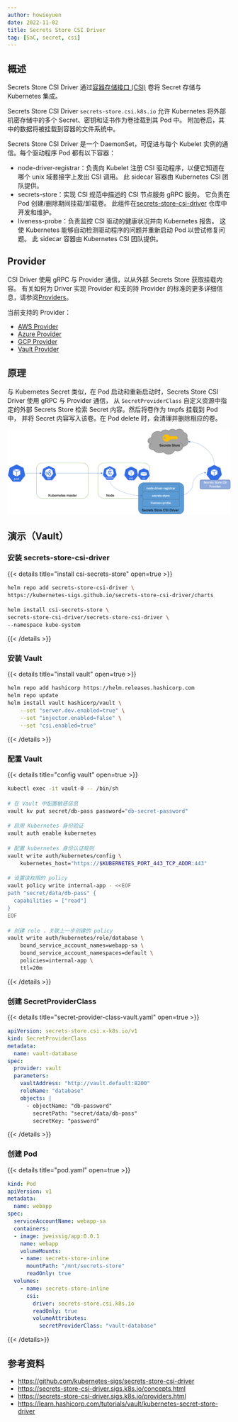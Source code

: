 ```yaml
---
author: howieyuen
date: 2022-11-02
title: Secrets Store CSI Driver
tag: [SaC, secret, csi]
---
```


## 概述

Secrets Store CSI Driver 通过[容器存储接口 (CSI)](https://kubernetes-csi.github.io/docs/) 卷将 Secret 存储与 Kubernetes 集成。

Secrets Store CSI Driver `secrets-store.csi.k8s.io` 允许 Kubernetes 将外部机密存储中的多个 Secret、密钥和证书作为卷挂载到其 Pod 中。
附加卷后，其中的数据将被挂载到容器的文件系统中。

Secrets Store CSI Driver 是一个 DaemonSet，可促进与每个 Kubelet 实例的通信。每个驱动程序 Pod 都有以下容器：

- node-driver-registrar：负责向 Kubelet 注册 CSI 驱动程序，以便它知道在哪个 unix 域套接字上发出 CSI 调用。
  此 sidecar 容器由 Kubernetes CSI 团队提供。
- secrets-store：实现 CSI 规范中描述的 CSI 节点服务 gRPC 服务。
  它负责在 Pod 创建/删除期间挂载/卸载卷。
  此组件在[secrets-store-csi-driver](https://github.com/kubernetes-sigs/secrets-store-csi-driver) 仓库中开发和维护。
- liveness-probe：负责监控 CSI 驱动的健康状况并向 Kubernetes 报告。
  这使 Kubernetes 能够自动检测驱动程序的问题并重新启动 Pod 以尝试修复问题。
  此 sidecar 容器由 Kubernetes CSI 团队提供。

## Provider

CSI Driver 使用 gRPC 与 Provider 通信，以从外部 Secrets Store 获取挂载内容。
有关如何为 Driver 实现 Provider 和支的持 Provider 的标准的更多详细信息，请参阅[Providers](https://secrets-store-csi-driver.sigs.k8s.io/providers.html)。

当前支持的 Provider：
- [AWS Provider](https://github.com/aws/secrets-store-csi-driver-provider-aws)
- [Azure Provider](https://azure.github.io/secrets-store-csi-driver-provider-azure/)
- [GCP Provider](https://github.com/GoogleCloudPlatform/secrets-store-csi-driver-provider-gcp)
- [Vault Provider](https://github.com/hashicorp/secrets-store-csi-driver-provider-vault)

## 原理

与 Kubernetes Secret 类似，在 Pod 启动和重新启动时，Secrets Store CSI Driver 使用 gRPC 与 Provider 通信，
从 `SecretProviderClass` 自定义资源中指定的外部 Secrets Store 检索 Secret 内容。然后将卷作为 tmpfs 挂载到 Pod 中，
并将 Secret 内容写入该卷。在 Pod delete 时，会清理并删除相应的卷。

![](/secret-as-code/secrets-store-csi-driver.png)

## 演示（Vault）

### 安装 secrets-store-csi-driver 
{{< details title="install csi-secrets-store" open=true >}}
```bash
helm repo add secrets-store-csi-driver \
https://kubernetes-sigs.github.io/secrets-store-csi-driver/charts

helm install csi-secrets-store \
secrets-store-csi-driver/secrets-store-csi-driver \
--namespace kube-system
```
{{< /details >}}

### 安装 Vault
{{< details title="install vault" open=true >}}
```bash
helm repo add hashicorp https://helm.releases.hashicorp.com
helm repo update
helm install vault hashicorp/vault \
    --set "server.dev.enabled=true" \
    --set "injector.enabled=false" \
    --set "csi.enabled=true"
```
{{< /details >}}

### 配置 Vault
{{< details title="config vault" open=true >}}
```bash
kubectl exec -it vault-0 -- /bin/sh

# 在 Vault 中配置敏感信息
vault kv put secret/db-pass password="db-secret-password"

# 启用 Kubernetes 身份验证
vault auth enable kubernetes

# 配置 kubernetes 身份认证规则
vault write auth/kubernetes/config \
    kubernetes_host="https://$KUBERNETES_PORT_443_TCP_ADDR:443"

# 设置读权限的 policy
vault policy write internal-app - <<EOF
path "secret/data/db-pass" {
  capabilities = ["read"]
}
EOF

# 创建 role ，关联上一步创建的 policy
vault write auth/kubernetes/role/database \
    bound_service_account_names=webapp-sa \
    bound_service_account_namespaces=default \
    policies=internal-app \
    ttl=20m
```
{{< /details >}}

### 创建 SecretProviderClass
{{< details title="secret-provider-class-vault.yaml" open=true >}}
```yaml
apiVersion: secrets-store.csi.x-k8s.io/v1
kind: SecretProviderClass
metadata:
  name: vault-database
spec:
  provider: vault
  parameters:
    vaultAddress: "http://vault.default:8200"
    roleName: "database"
    objects: |
      - objectName: "db-password"
        secretPath: "secret/data/db-pass"
        secretKey: "password"
```
{{< /details >}}

### 创建 Pod
{{< details title="pod.yaml" open=true >}}
```yaml
kind: Pod
apiVersion: v1
metadata:
  name: webapp
spec:
  serviceAccountName: webapp-sa
  containers:
  - image: jweissig/app:0.0.1
    name: webapp
    volumeMounts:
    - name: secrets-store-inline
      mountPath: "/mnt/secrets-store"
      readOnly: true
  volumes:
    - name: secrets-store-inline
      csi:
        driver: secrets-store.csi.k8s.io
        readOnly: true
        volumeAttributes:
          secretProviderClass: "vault-database"
```
{{< /details>}}

## 参考资料
- https://github.com/kubernetes-sigs/secrets-store-csi-driver
- https://secrets-store-csi-driver.sigs.k8s.io/concepts.html
- https://secrets-store-csi-driver.sigs.k8s.io/providers.html
- https://learn.hashicorp.com/tutorials/vault/kubernetes-secret-store-driver